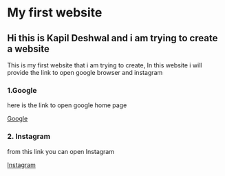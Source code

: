 <html> 
<head>
<title> MY FIRST HTML SITE  </title>
</head>
<body>
  <h1> My first website  </h1>
  <h2> Hi this is  Kapil Deshwal and i am trying to create a website</h2>
  <p> This is my first website that i am trying to create,  In this website i will provide the link to open google browser and  instagram </p>
<h3> <b>1.Google </b> </h3>
<p> here is the link to open google home page  </p>
<a href="https://www.google.com" target="_blank" title="open Google in new tab"> Google</a>
<h3> <b>2. Instagram</b> </h3>
<p> from this link you can open Instagram</p>
<a href="http://www.instagram.com" target="_blank" title="by clicking here you can open instagram"> Instagram </a>
